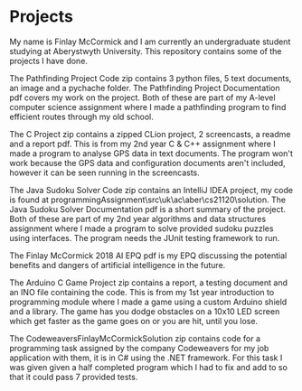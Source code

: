 # Projects
My name is Finlay McCormick and I am currently an undergraduate student studying at Aberystwyth University. This repository contains some of the projects I have done.

The Pathfinding Project Code zip contains 3 python files, 5 text documents, an image and a pychache folder. The Pathfinding Project Documentation pdf covers my work on the project. Both of these are part of my A-level computer science assignment where I made a pathfinding program to find efficient routes through my old school.

The C Project zip contains a zipped CLion project, 2 screencasts, a readme and a report pdf. This is from my 2nd year C & C++ assignment where I made a program to analyse GPS data in text documents. The program won't work because the GPS data and configuration documents aren't included, however it can be seen running in the screencasts.

The Java Sudoku Solver Code zip contains an IntelliJ IDEA project, my code is found at programmingAssignment\src\uk\ac\aber\cs21120\solution. The Java Sudoku Solver Documentation pdf is a short summary of the project. Both of these are part of my 2nd year algorithms and data structures assignment where I made a program to solve provided sudoku puzzles using interfaces. The program needs the JUnit testing framework to run.

The Finlay McCormick 2018 AI EPQ pdf is my EPQ discussing the potential benefits and dangers of artificial intelligence in the future.

The Arduino C Game Project zip contains a report, a testing document and an INO file containing the code. This is from my 1st year introduction to programming module where I made a game using a custom Arduino shield and a library. The game has you dodge obstacles on a 10x10 LED screen which get faster as the game goes on or you are hit, until you lose.

The CodeweaversFinlayMcCormickSolution zip contains code for a programming task assigned by the company Codeweavers for my job application with them, it is in C# using the .NET framework. For this task I was given given a half completed program which I had to fix and add to so that it could pass 7 provided tests.
